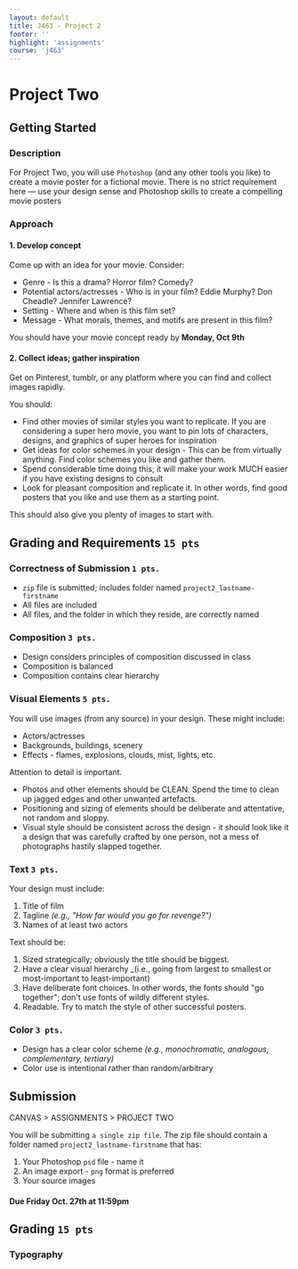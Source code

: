 ```yaml
---
layout: default
title: J463 - Project 2
footer: ''
highlight: 'assignments'
course: 'j463'
---
```


# Project Two
## Getting Started
### Description
For Project Two, you will use `Photoshop` (and any other tools you like) to create a movie poster for a fictional movie. There is no strict requirement here &mdash; use your design sense and Photoshop skills to create a compelling movie posters

### Approach
#### 1. Develop concept
Come up with an idea for your movie. Consider:
 * Genre - Is this a drama? Horror film? Comedy?
 * Potential actors/actresses - Who is in your film? Eddie Murphy? Don Cheadle? Jennifer Lawrence?
 * Setting - Where and when is this film set?
 * Message - What morals, themes, and motifs are present in this film?

You should have your movie concept ready by __Monday, Oct 9th__

#### 2. Collect ideas; gather inspiration
Get on Pinterest, tumblr, or any platform where you can find and collect images rapidly.

You should:
 * Find other movies of similar styles you want to replicate. If you are considering a super hero movie, you want to pin lots of characters, designs, and graphics of super heroes for inspiration
 * Get ideas for color schemes in your design - This can be from virtually anything. Find color schemes you like and gather them.
 * Spend considerable time doing this; it will make your work MUCH easier if you have existing designs to consult
 * Look for pleasant composition and replicate it. In other words, find good posters that you like and use them as a starting point.

This should also give you plenty of images to start with.

## Grading and Requirements `15 pts`
### Correctness of Submission `1 pts.`
 * `zip` file is submitted; includes folder named `project2_lastname-firstname`
 * All files are included
 * All files, and the folder in which they reside, are correctly named

### Composition `3 pts.`
 * Design considers principles of composition discussed in class
 * Composition is balanced
 * Composition contains clear hierarchy

### Visual Elements `5 pts.`
You will use images (from any source) in your design. These might include:
 * Actors/actresses
 * Backgrounds, buildings, scenery
 * Effects - flames, explosions, clouds, mist, lights, etc.

Attention to detail is important.
 * Photos and other elements should be CLEAN. Spend the time to clean up jagged edges and other unwanted artefacts.
 * Positioning and sizing of elements should be deliberate and attentative, not random and sloppy.
 * Visual style should be consistent across the design - it should look like it a design that was carefully crafted by one person, not a mess of photographs hastily slapped together.

### Text `3 pts.`
Your design must include:

1. Title of film
2. Tagline _(e.g., "How far would you go for revenge?")_
3. Names of at least two actors

Text should be:

1. Sized strategically; obviously the title should be biggest.
2. Have a clear visual hierarchy _(i.e., going from largest to smallest or most-important to least-important)
3. Have deliberate font choices. In other words, the fonts should "go together"; don't use fonts of wildly different styles.
4. Readable. Try to match the style of other successful posters.

### Color `3 pts.`
 * Design has a clear color scheme _(e.g., monochromatic, analogous, complementary, tertiary)_
 * Color use is intentional rather than random/arbitrary

## Submission
CANVAS > ASSIGNMENTS > PROJECT TWO

You will be submitting `a single zip file`. The zip file should contain a folder named `project2_lastname-firstname` that has:

 1. Your Photoshop `psd` file - name it
 2. An image export - `png` format is preferred
 3. Your source images

#### **Due Friday Oct. 27th at 11:59pm**

## Grading `15 pts`


### Typography
